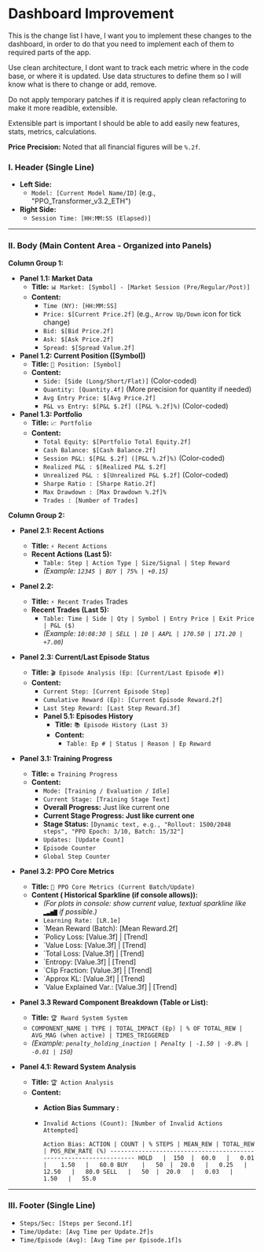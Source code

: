 # Dashboard Improvement

This is the change list I have, I want you to implement these changes to the dashboard, in order to do that you need to implement each of them to required parts of the app.

Use clean architecture, I dont want to track each metric where in the code base, or where it is updated. Use data structures to define them so I will know what is there to change or add, remove.

Do not apply temporary patches if it is required apply clean refactoring to make it more readible, extensible.

Extensible part is important I should be able to add easily new features, stats, metrics, calculations.

**Price Precision:** Noted that all financial figures will be `%.2f`.

### **I. Header (Single Line)**

- **Left Side:**
    - `Model: [Current Model Name/ID]` (e.g., "PPO_Transformer_v3.2_ETH")
- **Right Side:**
    - `Session Time: [HH:MM:SS (Elapsed)]`

---

### **II. Body (Main Content Area - Organized into Panels)**

**Column Group 1:** 

- **Panel 1.1: Market Data**
    - **Title:** `📊 Market: [Symbol] - [Market Session (Pre/Regular/Post)]`
    - **Content:**
        - `Time (NY): [HH:MM:SS]`
        - `Price: $[Current Price.2f]` (e.g., `Arrow Up/Down` icon for tick change)
        - `Bid: $[Bid Price.2f]`
        - `Ask: $[Ask Price.2f]`
        - `Spread: $[Spread Value.2f]`
- **Panel 1.2: Current Position ([Symbol])**
    - **Title:** `💼 Position: [Symbol]`
    - **Content:**
        - `Side: [Side (Long/Short/Flat)]` (Color-coded)
        - `Quantity: [Quantity.4f]` (More precision for quantity if needed)
        - `Avg Entry Price: $[Avg Price.2f]`
        - `P&L vs Entry: $[P&L $.2f] ([P&L %.2f]%)` (Color-coded)
- **Panel 1.3: Portfolio**
    - **Title:** `📈 Portfolio`
    - **Content:**
        - `Total Equity: $[Portfolio Total Equity.2f]`
        - `Cash Balance: $[Cash Balance.2f]`
        - `Session P&L: $[P&L $.2f] ([P&L %.2f]%)` (Color-coded)
        - `Realized P&L : $[Realized P&L $.2f]`
        - `Unrealized P&L : $[Unrealized P&L $.2f]` (Color-coded)
        - `Sharpe Ratio : [Sharpe Ratio.2f]`
        - `Max Drawdown : [Max Drawdown %.2f]%`
        - `Trades : [Number of Trades]`

**Column Group 2:** 

- **Panel 2.1: Recent Actions**
    - **Title:** `⚡ Recent Actions`
    - **Recent Actions (Last 5):**
        - `Table: Step | Action Type | Size/Signal | Step Reward`
        - *(Example: `12345 | BUY | 75% | +0.15`)*
- **Panel 2.2:**
    - **Title:** `⚡ Recent Trades` Trades
    - **Recent Trades (Last 5):**
        - `Table: Time | Side | Qty | Symbol | Entry Price | Exit Price | P&L ($)`
        - *(Example: `10:08:30 | SELL | 10 | AAPL | 170.50 | 171.20 | +7.00`)*
- **Panel 2.3: Current/Last Episode Status**
    - **Title:** `🎬 Episode Analysis (Ep: [Current/Last Episode #])`
    - **Content:**
        - `Current Step: [Current Episode Step]`
        - `Cumulative Reward (Ep): [Current Episode Reward.2f]`
        - `Last Step Reward: [Last Step Reward.3f]`
        - **Panel 5.1: Episodes History**
            - **Title:** `📚 Episode History (Last 3)`
            - **Content:**
                - `Table: Ep # | Status | Reason | Ep Reward`
- **Panel 3.1: Training Progress**
    - **Title:** `⚙️ Training Progress`
    - **Content:**
        - `Mode: [Training / Evaluation / Idle]`
        - `Current Stage: [Training Stage Text]`
        - **Overall Progress:** Just like current one
        - **Current Stage Progress: Just like current one**
        - **Stage Status:** `[Dynamic text, e.g., "Rollout: 1500/2048 steps", "PPO Epoch: 3/10, Batch: 15/32"]`
        - `Updates: [Update Count]`
        - `Episode Counter`
        - `Global Step Counter`
- **Panel 3.2: PPO Core Metrics**
    - **Title:** `🧠 PPO Core Metrics (Current Batch/Update)`
    - **Content ( Historical Sparkline (if console allows)):**
        - *(For plots in console: show current value,  textual sparkline like `▂▃▅▇` if possible.)*
        - `Learning Rate: [LR.1e]`
        - `Mean Reward (Batch): [Mean Reward.2f] 
        - `Policy Loss: [Value.3f] | [Trend] 
        - `Value Loss: [Value.3f] | [Trend] 
        - `Total Loss: [Value.3f] | [Trend]
        - `Entropy: [Value.3f] | [Trend] 
        - `Clip Fraction: [Value.3f] | [Trend] 
        - `Approx KL: [Value.3f] | [Trend] 
        - `Value Explained Var.: [Value.3f] | [Trend] 

- **Panel 3.3 Reward Component Breakdown (Table or List):**
    - **Title:** `🏆 Rward System System`
    - `COMPONENT_NAME | TYPE | TOTAL_IMPACT (Ep) | % OF TOTAL_REW | AVG_MAG (when active) | TIMES_TRIGGERED`
    - *(Example: `penalty_holding_inaction | Penalty | -1.50 | -9.8% | -0.01 | 150`)*
- **Panel 4.1: Reward System Analysis**
    - **Title:** `🏆 Action Analysis`
    - **Content:**
        - **Action Bias Summary :**
        - `Invalid Actions (Count): [Number of Invalid Actions Attempted]`
            
            `Action Bias:
              ACTION | COUNT | % STEPS | MEAN_REW | TOTAL_REW | POS_REW_RATE (%)
              -------------------------------------------------------------------
              HOLD   |  150  |  60.0   |   0.01   |    1.50   |   60.0
              BUY    |   50  |  20.0   |   0.25   |   12.50   |   80.0
              SELL   |   50  |  20.0   |   0.03   |    1.50   |   55.0`
            

---

### **III. Footer (Single Line)**

- `Steps/Sec: [Steps per Second.1f]`
- `Time/Update: [Avg Time per Update.2f]s`
- `Time/Episode (Avg): [Avg Time per Episode.1f]s`